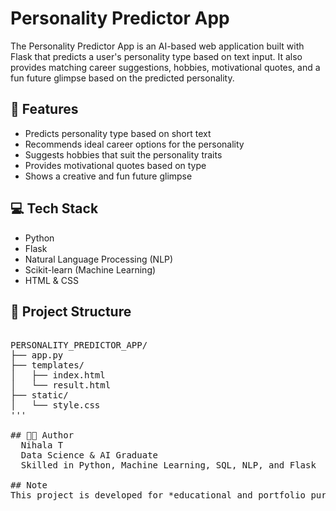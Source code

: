 # Personality Predictor App
The Personality Predictor App is an AI-based web application built with Flask that predicts a user's personality type based on text input. It also provides matching career suggestions, hobbies, motivational quotes, and a fun future glimpse based on the predicted personality.

## 🌟 Features
- Predicts personality type based on short text
- Recommends ideal career options for the personality
- Suggests hobbies that suit the personality traits
- Provides motivational quotes based on type
- Shows a creative and fun future glimpse

## 💻 Tech Stack
- Python
- Flask
- Natural Language Processing (NLP)
- Scikit-learn (Machine Learning)
- HTML & CSS

## 📁 Project Structure
<pre>

PERSONALITY_PREDICTOR_APP/
├── app.py
├── templates/
│   ├── index.html
│   └── result.html
├── static/
│   └── style.css
'''

## 👩‍💻 Author
  Nihala T  
  Data Science & AI Graduate  
  Skilled in Python, Machine Learning, SQL, NLP, and Flask

## Note
This project is developed for *educational and portfolio purposes only*.
